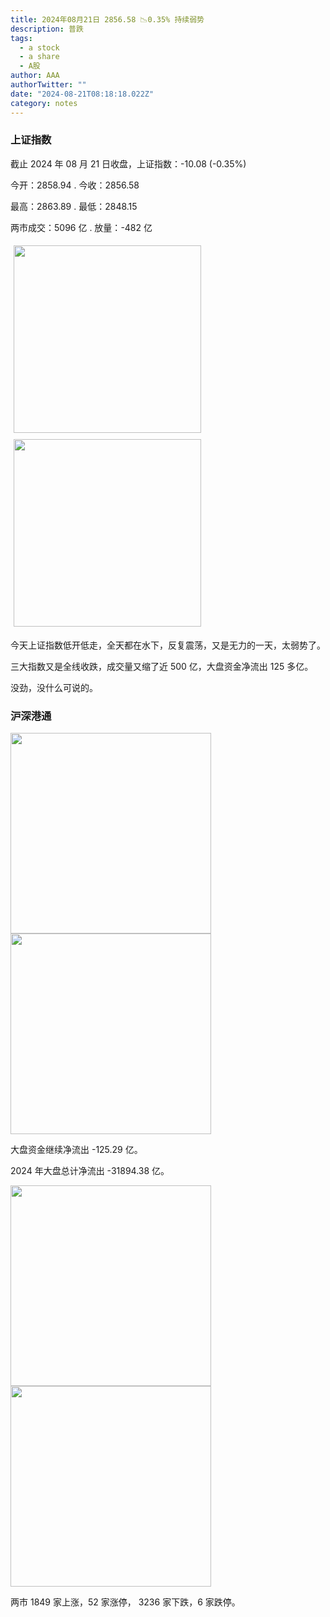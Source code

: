 ```yaml
---
title: 2024年08月21日 2856.58 📉0.35% 持续弱势
description: 普跌
tags:
  - a stock
  - a share
  - A股
author: AAA
authorTwitter: ""
date: "2024-08-21T08:18:18.022Z"
category: notes
---
```


### 上证指数

截止 2024 年 08 月 21 日收盘，上证指数：<span class="font-semibold text-g-5">-10.08 (-0.35%)</span>

今开：<span class="font-semibold text-g-5">2858.94 </span> . 今收：<span class="font-semibold text-g-5">2856.58 </span>

最高：<span class="font-semibold text-g-5">2863.89 </span> . 最低：<span class="font-semibold text-g-5">2848.15 </span>

两市成交：<span class="font-semibold">5096 亿</span> . 放量：<span class="font-semibold text-g-6">-482 亿</span>

<img src="/images/uploads/2024-08/20240821-zs-sh.png" style="width: 300px;display:inline-block;margin: 5px">
<img src="/images/uploads/2024-08/20240821-zs-sh-rk.png" style="width: 300px;display:inline-block;margin: 5px">

今天上证指数低开低走，全天都在水下，反复震荡，又是无力的一天，太弱势了。

三大指数又是全线收跌，成交量又缩了近 500 亿，大盘资金净流出 125 多亿。

没劲，没什么可说的。

### 沪深港通

<img src="/images/uploads/2024-08/20240821-zs-global.png" width="321">

<img src="/images/uploads/2024-08/20240821-zs-bs.png" width="321">

大盘资金继续净流出 <span class="font-semibold text-g-5">-125.29 亿</span>。

2024 年大盘总计净流出 <span class="font-semibold text-g-8">-31894.38 </span>亿。

<img src="/images/uploads/2024-08/20240821-zs-as.png" width="321">
<img src="/images/uploads/2024-08/20240821-zs-zdtj.png" width="321">

两市 <span class="text-r-5">1849</span> 家上涨，52 家涨停， <span class="font-semibold text-g-6">3236</span> 家下跌，6 家跌停。
